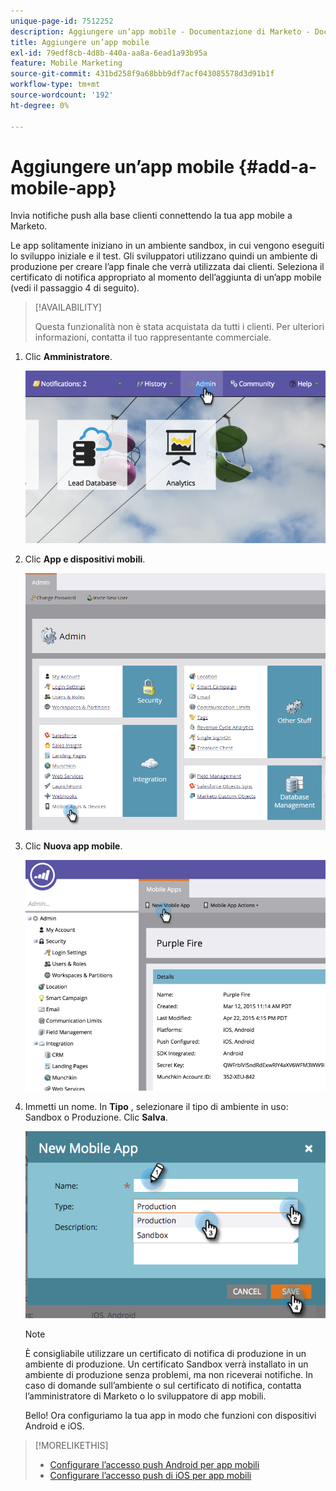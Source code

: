 ```yaml
---
unique-page-id: 7512252
description: Aggiungere un’app mobile - Documentazione di Marketo - Documentazione del prodotto
title: Aggiungere un’app mobile
exl-id: 79edf8cb-4d8b-440a-aa8a-6ead1a93b95a
feature: Mobile Marketing
source-git-commit: 431bd258f9a68bbb9df7acf043085578d3d91b1f
workflow-type: tm+mt
source-wordcount: '192'
ht-degree: 0%

---
```


# Aggiungere un’app mobile {#add-a-mobile-app}

Invia notifiche push alla base clienti connettendo la tua app mobile a Marketo.

Le app solitamente iniziano in un ambiente sandbox, in cui vengono eseguiti lo sviluppo iniziale e il test. Gli sviluppatori utilizzano quindi un ambiente di produzione per creare l’app finale che verrà utilizzata dai clienti. Seleziona il certificato di notifica appropriato al momento dell’aggiunta di un’app mobile (vedi il passaggio 4 di seguito).

>[!AVAILABILITY]
>
>
>Questa funzionalità non è stata acquistata da tutti i clienti. Per ulteriori informazioni, contatta il tuo rappresentante commerciale.

1. Clic **Amministratore**.

   ![](assets/image2015-4-22-16-3a12-3a32.png)

1. Clic **App e dispositivi mobili**.

   ![](assets/image2016-1-12-15-3a42-3a30.png)

1. Clic **Nuova app mobile**.

   ![](assets/image2015-4-22-16-3a17-3a15.png)

1. Immetti un nome. In **Tipo** , selezionare il tipo di ambiente in uso: Sandbox o Produzione. Clic **Salva**.

   ![](assets/image2015-11-18-15-3a52-3a15.png)

   >[!NOTE]
   >
   >È consigliabile utilizzare un certificato di notifica di produzione in un ambiente di produzione. Un certificato Sandbox verrà installato in un ambiente di produzione senza problemi, ma non riceverai notifiche. In caso di domande sull’ambiente o sul certificato di notifica, contatta l’amministratore di Marketo o lo sviluppatore di app mobili.

   Bello! Ora configuriamo la tua app in modo che funzioni con dispositivi Android e iOS.

>[!MORELIKETHIS]
>
>* [Configurare l’accesso push Android per app mobili](/help/marketo/product-docs/mobile-marketing/admin/configure-mobile-app-android-push-access.md)
>* [Configurare l’accesso push di iOS per app mobili](/help/marketo/product-docs/mobile-marketing/admin/configure-mobile-app-ios-push-access.md)
